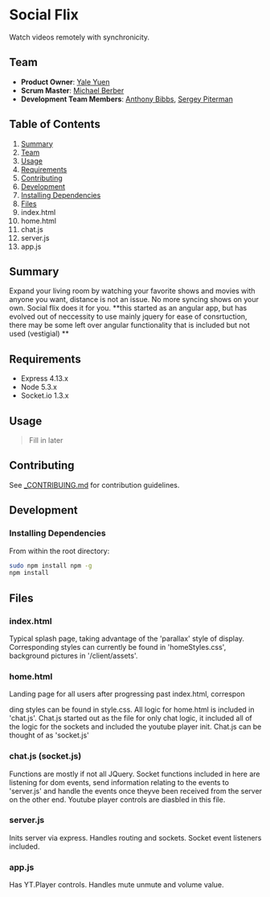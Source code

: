 # Social Flix
  Watch videos remotely with synchronicity. 
    
## Team ##
 - __Product Owner__: [Yale Yuen](https://github.com/Ycube)
 - __Scrum Master__: [Michael Berber](https://github.com/mickberber)
 - __Development Team Members__: [Anthony Bibbs](https://github.com/abibbs), [Sergey Piterman](https://github.com/spiterman)

## Table of Contents

1. [Summary](#summary)
1. [Team](#team)
1. [Usage](#usage)
1. [Requirements](#requirements)
1. [Contributing](#contributing)
1. [Development](#development)
  1. [Installing Dependencies](#installing-dependencies) 
1. [Files](#files)
  1. index.html
  1. home.html
  1. chat.js
  1. server.js
  1. app.js


## Summary ##

  Expand your living room by watching your favorite shows and movies with anyone you want, distance is not an issue. No more syncing shows on your own. Social flix does it for you.  **this started as an angular app, but has evolved out of neccessity to use mainly jquery for ease of consrtuction, there may be some left over angular functionality that is included but not used (vestigial) **

## Requirements ##
- Express 4.13.x
- Node 5.3.x
- Socket.io 1.3.x

## Usage ##
  >Fill in later

## Contributing ##
See [_CONTRIBUING.md](https://github.com/middleOutHomeBrewCrew/middleOutHomeBrewCrew/blob/master/_CONTRIBUTING.md) for contribution guidelines.

## Development ##

### Installing Dependencies

From within the root directory:

```sh
sudo npm install npm -g
npm install
```

## Files ##

### index.html ###

  Typical splash page, taking advantage of the 'parallax' style of display.  Corresponding styles can currently be found in 'homeStyles.css', background pictures in '/client/assets'.

### home.html ###

  Landing page for all users after progressing past index.html, correspon

  ding styles can be found in style.css.  All logic for home.html is included in 'chat.js'.  Chat.js started out as the file for only chat logic, it included all of the logic for the sockets and included the youtube player init.  Chat.js can be thought of as 'socket.js'

### chat.js (socket.js) ###

  Functions are mostly if not all JQuery.  Socket functions included in here are listening for dom events, send information relating to the events to 'server.js' and handle the events once theyve been received from the server on the other end.  Youtube player controls are diasbled in this file.

### server.js ###

  Inits server via express.  Handles routing and sockets. Socket event listeners included.

### app.js ###

  Has YT.Player controls.  Handles mute unmute and volume value.